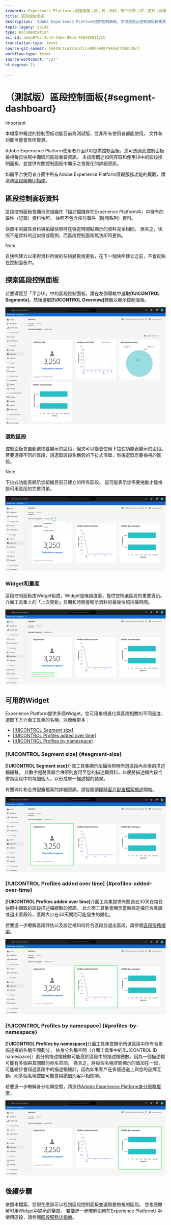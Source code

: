 ```yaml
---
keywords: Experience Platform；配置檔案；段；段；分段；用戶介面；UI；定制；段儀表板；儀表板
title: 區段控制面板
description: 'Adobe Experience Platform提供控制面板，您可透過此控制面板檢視貴組織所建立之區段的重要資訊。 '
topic-legacy: guide
type: Documentation
exl-id: de5e07bc-2c44-416e-99db-7607059117cb
translation-type: tm+mt
source-git-commit: 5d449c1ca174cafcca988e9487940eb7550bd5cf
workflow-type: tm+mt
source-wordcount: '727'
ht-degree: 1%

---
```


# （測試版）區段控制面板{#segment-dashboard}

>[!IMPORTANT]
>
>本檔案中概述的控制面板功能目前為測試版，並非所有使用者都能使用。 文件和功能可能會有所變更。

Adobe Experience Platform使用者介面(UI)提供控制面板，您可透過此控制面板檢視每日快照中擷取的區段重要資訊。 本指南概述如何存取和使用UI中的區段控制面板，並提供有關控制面板中顯示之視覺化的詳細資訊。

如需平台使用者介面中所有Adobe Experience Platform區段服務功能的概觀，請造訪[區段服務UI指南](../../segmentation/ui/overview.md)。

## 區段控制面板資料

區段控制面板會顯示您組織在「描述檔儲存在Experience Platform中」中擁有的屬性（記錄）資料快照。 快照不包含任何事件（時間系列）資料。

快照中的屬性資料與拍攝快照時在特定時間點顯示的資料完全相同。 換言之，快照不是資料的近似值或範例，而區段控制面板無法即時更新。

>[!NOTE]
>
>自快照建立以來對資料所做的任何變更或更新，在下一個快照建立之前，不會反映在控制面板中。

## 探索區段控制面板

若要導覽至「平台UI」中的區段控制面板，請在左側導軌中選取&#x200B;**[!UICONTROL Segments]**，然後選取&#x200B;**[!UICONTROL Overview]**&#x200B;標籤以顯示控制面板。

![](../images/segments/dashboard-overview.png)

### 選取區段

控制面板會自動選取要顯示的區段，但您可以變更使用下拉式功能表顯示的區段。 若要選擇不同的區段，請選取區段名稱旁的下拉式清單，然後選取您要檢視的區段。

>[!NOTE]
>
>下拉式功能表顯示您組織目前已建立的所有區段。 這可能表示您需要捲動才能檢視可用區段的完整清單。

![](../images/segments/change-segment.png)

### Widget和量度

區段控制面板由Widget組成，Widget是唯讀度量，提供您所選區段的重要資訊。 介面工具集上的「上次更新」日期和時間會顯示資料的最後快照拍攝時間。

![](../images/segments/widget-timestamp.png)

## 可用的Widget

Experience Platform提供多個Widget，您可用來視覺化與區段相關的不同量度。 選取下方介面工具集的名稱，以瞭解更多：

* [[!UICONTROL Segment size]](#segment-size)
* [[!UICONTROL Profiles added over time]](#profiles-added-over-time)
* [[!UICONTROL Profiles by namespace]](#profiles-by-namespace)

### [!UICONTROL Segment size] {#segment-size}

**[!UICONTROL Segment size]**&#x200B;介面工具集顯示拍攝快照時所選區段內合併的描述檔總數。 此數字是將區段合併原則套用至您的描述檔資料，以便將描述檔片段合併為區段中的每個個人，以形成單一描述檔的結果。

有關碎片和合併配置檔案的詳細資訊，請從閱讀[即時客戶配置檔案概述](../../profile/home.md)開始。

![](../images/segments/segment-size.png)

### [!UICONTROL Profiles added over time] {#profiles-added-over-time}

**[!UICONTROL Profiles added over time]**&#x200B;介面工具集提供有關過去30天在每日快照中擷取的區段描述檔總數的資訊。 此介面工具集會顯示當新設定檔符合區段或退出區段時，區段大小在30天期間可能發生的變化。

若要進一步瞭解區段評估以及設定檔如何符合區段並退出區段，請參閱[區段服務檔案](../../segmentation/home.md)。

![](../images/segments/profiles-added-over-time.png)

### [!UICONTROL Profiles by namespace] {#profiles-by-namespace}

**[!UICONTROL Profiles by namespace]**&#x200B;介面工具集會顯示所選區段中所有合併描述檔的名稱空間劃分。 依身分名稱空間（介面工具集中的[!UICONTROL ID namespace]）劃分的描述檔總數可能高於區段中的描述檔總數，因為一個描述檔可能有多個與其關聯的命名空間。 換言之，將每個名稱空間顯示的值加在一起，可能總計會超過區段中的描述檔總計，因為如果客戶在多個通道上與您的品牌互動，則多個名稱空間可能會與該個別客戶相關聯。

若要進一步瞭解身分名稱空間，請造訪[Adobe Experience Platform身分服務檔案](../../identity-service/home.md)。

![](../images/segments/profiles-by-namespace.png)

## 後續步驟

依照本檔案，您現在應該可以找到區段控制面板並選取要檢視的區段。 您也應瞭解可用Widget中顯示的量度。 若要進一步瞭解如何在Experience PlatformUI中使用區段，請參閱[區段服務UI指南](../../segmentation/ui/overview.md)。
